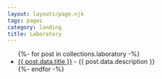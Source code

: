```yaml
---
layout: layouts/page.njk
tags: pages
category: landing
title: Laboratory
---
```


<ul>
{%- for post in collections.laboratory -%}
<li><a href='{{ post.url }}'>{{ post.data.title }}</a>  - {{ post.data.description }}</li>
 {%- endfor -%}